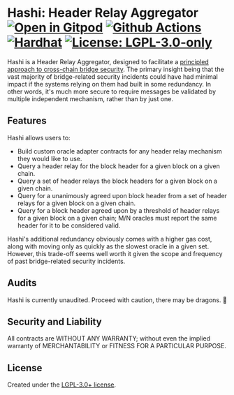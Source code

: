 # Hashi: Header Relay Aggregator [![Open in Gitpod][gitpod-badge]][gitpod] [![Github Actions][gha-badge]][gha] [![Hardhat][hardhat-badge]][hardhat] [![License: LGPL-3.0-only][license-badge]][license]

[gitpod]: https://gitpod.io/#https://github.com/gnosis/hashi
[gitpod-badge]: https://img.shields.io/badge/Gitpod-Open%20in%20Gitpod-FFB45B?logo=gitpod
[gha]: https://github.com/gnosis/hashi/actions
[gha-badge]: https://github.com/gnosis/hashi/actions/workflows/ci.yml/badge.svg
[hardhat]: https://hardhat.org/
[hardhat-badge]: https://img.shields.io/badge/Built%20with-Hardhat-FFDB1C.svg
[license]: https://www.gnu.org/licenses/lgpl-3.0.en.html
[license-badge]: https://img.shields.io/badge/License-LGPL%20v3.0-blue

Hashi is a Header Relay Aggregator, designed to facilitate a
[principled approach to cross-chain bridge security](https://ethresear.ch/t/a-principled-approach-to-bridges/14725?u=auryn).
The primary insight being that the vast majority of bridge-related security incidents could have had minimal impact if
the systems relying on them had built in some redundancy. In other words, it's much more secure to require messages be
validated by multiple independent mechanism, rather than by just one.

## Features

Hashi allows users to:

- Build custom oracle adapter contracts for any header relay mechanism they would like to use.
- Query a header relay for the block header for a given block on a given chain.
- Query a set of header relays the block headers for a given block on a given chain.
- Query for a unanimously agreed upon block header from a set of header relays for a given block on a given chain.
- Query for a block header agreed upon by a threshold of header relays for a given block on a given chain; M/N oracles
  must report the same header for it to be considered valid.

Hashi's additional redundancy obviously comes with a higher gas cost, along with moving only as quickly as the slowest
oracle in a given set. However, this trade-off seems well worth it given the scope and frequency of past bridge-related
security incidents.

## Audits

Hashi is currently unaudited. Proceed with caution, there may be dragons. 🐲

## Security and Liability

All contracts are WITHOUT ANY WARRANTY; without even the implied warranty of MERCHANTABILITY or FITNESS FOR A PARTICULAR
PURPOSE.

## License

Created under the [LGPL-3.0+ license](LICENSE).
